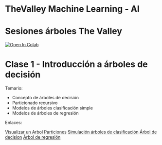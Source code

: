 # TheValley Machine Learning - AI

# Sesiones árboles The Valley

[![Open In Colab](https://colab.research.google.com/assets/colab-badge.svg)](https://colab.research.google.com/github/abelmmg/theValley-AI/)

# Clase 1 - Introducción a árboles de decisión

Temario:
- Concepto de árboles de decisión
- Particionado recursivo
- Modelos de árboles clasificación simple
- Modelos de árboles de regresión

Enlaces:

[Visualizar un Arbol](https://github.com/abelmmg/TheValley_AI/blob/main/01-01%20Visualizar%20un%20%C3%81rbol.ipynb)
[Particiones](https://github.com/abelmmg/TheValley_AI/blob/main/01-02%20Particiones.ipynb)
[Simulación árboles de clasificación](https://github.com/abelmmg/TheValley_AI/blob/main/01-03%20Arboles%20de%20decision%20para%20clasificaci%C3%B3n.ipynb)
[Árbol de decision](https://github.com/abelmmg/TheValley_AI/blob/main/01-04%20Mi%20primer%20arbol%20de%20clasificaci%C3%B3n.ipynb)
[Árbol de regresión](https://github.com/abelmmg/TheValley_AI/blob/main/01-05%20Arboles%20Decision%20de%20Regresion.ipynb)

